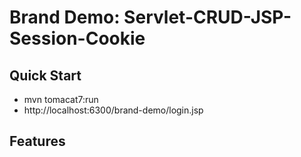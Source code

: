 # Brand Demo: Servlet-CRUD-JSP-Session-Cookie
## Quick Start
* mvn tomacat7:run
* http://localhost:6300/brand-demo/login.jsp

## Features


